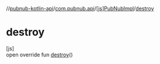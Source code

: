 //[pubnub-kotlin-api](../../../index.md)/[com.pubnub.api](../index.md)/[[js]PubNubImpl](index.md)/[destroy](destroy.md)

# destroy

[js]\
open override fun [destroy](destroy.md)()
